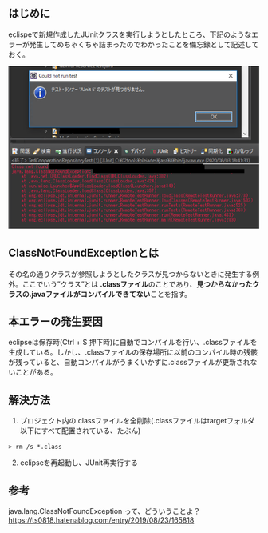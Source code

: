 ## はじめに
eclispeで新規作成したJUnitクラスを実行しようとしたところ、下記のようなエラーが発生してめちゃくちゃ詰まったのでわかったことを備忘録として記述しておく。

![](Images/ClassNotFoundException1.png)

## ClassNotFoundExceptionとは
その名の通りクラスが参照しようとしたクラスが見つからないときに発生する例外。ここでいう”クラス”とは **.classファイル**のことであり、**見つからなかったクラスの.javaファイルがコンパイルできてない**ことを指す。

## 本エラーの発生要因
eclipseは保存時(Ctrl + S 押下時)に自動でコンパイルを行い、.classファイルを生成している。しかし、.classファイルの保存場所に以前のコンパイル時の残骸が残っていると、自動コンパイルがうまくいかずに.classファイルが更新されないことがある。

## 解決方法
1. プロジェクト内の.classファイルを全削除(.classファイルはtargetフォルダ以下にすべて配置されている、たぶん)
```
> rm /s *.class
```

2. eclipseを再起動し、JUnit再実行する

## 参考

java.lang.ClassNotFoundException って、どういうことよ？  
https://ts0818.hatenablog.com/entry/2019/08/23/165818
